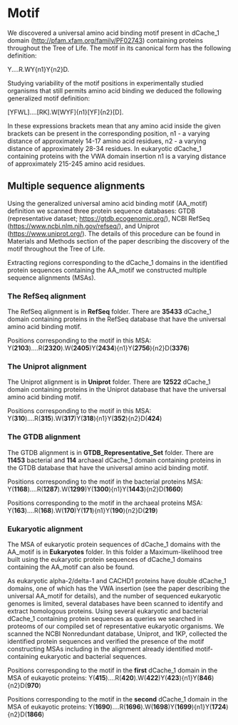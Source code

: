 # Motif

We discovered a universal amino acid binding motif present in dCache_1 domain (http://pfam.xfam.org/family/PF02743) containing proteins throughout the Tree of Life. 
The motif in its canonical form has the following definition: 

Y....R.WY{n1}Y{n2}D.

Studying variability of the motif positions in experimentally studied organisms that still permits amino acid binding we deduced the following generalized motif definition:

[YFWL]....[RK].W[WYF]{n1}[YF]{n2}[D].

In these expressions brackets mean that any amino acid inside the given brackets can be present in the corresponding position, n1 - a varying distance of approximately 14-17 amino acid residues, n2 - a varying distance of approximately 28-34 residues. In eukaryotic dCache_1 containing proteins with the VWA domain insertion n1 is a varying distance of approximately 215-245 amino acid residues. 

## Multiple sequence alignments
Using the generalized universal amino acid binding motif (AA_motif) definition we scanned three protein sequence databases: GTDB (representative dataset; https://gtdb.ecogenomic.org/), NCBI RefSeq (https://www.ncbi.nlm.nih.gov/refseq/), and Uniprot (https://www.uniprot.org/). The details of this procedure can be found in Materials and Methods section of the paper describing the discovery of the motif throughout the Tree of Life.

Extracting regions corresponding to the dCache_1 domains in the identified protein sequences containing the AA_motif we constructed multiple sequence alignments (MSAs).

### The RefSeq alignment
The RefSeq alignment is in **RefSeq** folder. There are **35433** dCache_1 domain containing proteins in the RefSeq database that have the universal amino acid binding motif.

Positions corresponding to the motif in this MSA:
Y(**2103**)....R(**2320**).W(**2405**)Y(**2434**){n1}Y(**2756**){n2}D(**3376**)

### The Uniprot alignment
The Uniprot alignment is in **Uniprot** folder. There are **12522** dCache_1 domain containing proteins in the Uniprot database that have the universal amino acid binding motif.

Positions corresponding to the motif in this MSA:
Y(**310**)....R(**315**).W(**317**)Y(**318**){n1}Y(**352**){n2}D(**424**)

### The GTDB alignment
The GTDB alignment is in **GTDB_Representative_Set** folder. There are **11453** bacterial and **114** archaeal dCache_1 domain containing proteins in the GTDB database that have the universal amino acid binding motif.

Positions corresponding to the motif in the bacterial proteins MSA: 
Y(**1168**)....R(**1287**).W(**1299**)Y(**1300**){n1}Y(**1443**){n2}D(**1660**)

Positions corresponding to the motif in the archaeal proteins MSA:
Y(**163**)....R(**168**).W(**170**)Y(**171**){n1}Y(**190**){n2}D(**219**)

### Eukaryotic alignment

The MSA of eukaryotic protein sequences of dCache_1 domains with the AA_motif is in **Eukaryotes** folder. In this folder a Maximum-likelihood tree built using the eukaryotic protein sequences of dCache_1 domains containing the AA_motif can also be found.

As eukaryotic alpha-2/delta-1 and CACHD1 proteins have double dCache_1 domains, one of which has the VWA insertion (see the paper describing the universal AA_motif for details), and the number of sequenced eukaryotic genomes is limited, several databases have been scanned to identify and extract homologous proteins. Using several eukaryotic and bacterial dCache_1 containing protein sequences as queries we searched in proteoms of our compiled set of representative eukaryotic organisms. We scanned the NCBI Nonredundant database, Uniprot, and 1KP, collected the identified protein sequences and verified the presence of the motif constructing MSAs including in the alignment already identified motif-containing eukaryotic and bacterial sequences.

Positions corresponding to the motif in the **first** dCache_1 domain in the MSA of eukayotic proteins:
Y(**415**)....R(**420**).W(**422**)Y(**423**){n1}Y(**846**){n2}D(**970**)

Positions corresponding to the motif in the **second** dCache_1 domain in the MSA of eukayotic proteins:
Y(**1690**)....R(**1696**).W(**1698**)Y(**1699**){n1}Y(**1724**){n2}D(**1866**)

























